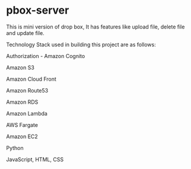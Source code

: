 # pbox-server

This is mini version of drop box, It has features like upload file, delete file and update file.

Technology Stack used in building this project are as follows:

Authorization - Amazon Cognito

Amazon S3

Amazon Cloud Front

Amazon Route53

Amazon RDS

Amazon Lambda

AWS Fargate

Amazon EC2

Python

JavaScript, HTML, CSS

